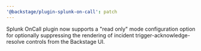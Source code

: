 ```yaml
---
'@backstage/plugin-splunk-on-call': patch
---
```


Splunk OnCall plugin now supports a "read only" mode configuration option for optionally suppressing the rendering of incident trigger-acknowledge-resolve controls from the Backstage UI.
